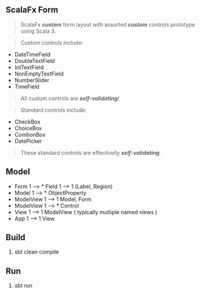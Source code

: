 ScalaFx Form
------------
>ScalaFx ***custom*** form layout with assorted ***custom*** controls prototype using Scala 3.

>Custom controls include:
* DateTimeField
* DoubleTextField
* IntTextField
* NonEmptyTextField
* NumberSlider
* TimeField
> All custom controls are ***self-validating***!

>Standard controls include:
* CheckBox
* ChoiceBox
* CombonBox
* DatePicker
>These standard controls are effectivelly ***self-validating***.

Model
-----
* Form 1 --> * Field 1 --> 1 (Label, Region)
* Model 1 --> * ObjectProperty
* ModelView 1 --> 1 Model, Form
* ModelView 1 --> * Control
* View 1 --> 1 ModelView ( typically mutliple named views )
* App 1 --> 1 View

Build
-----
1. sbt clean compile

Run
---
1. sbt run